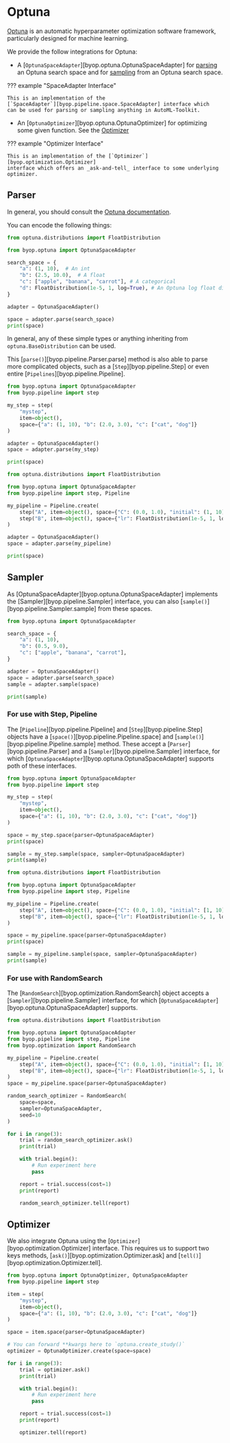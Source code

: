 # Optuna
[Optuna](https://optuna.org/) is an automatic hyperparameter optimization
software framework, particularly designed for machine learning.

We provide the follow integrations for Optuna:

* A [`OptunaSpaceAdapter`][byop.optuna.OptunaSpaceAdapter] for [parsing](#parsing-spaces)
an Optuna search space and for [sampling](#sampling)
from an Optuna search space.

??? example "SpaceAdapter Interface"

    This is an implementation of the
    [`SpaceAdapter`][byop.pipeline.space.SpaceAdapter] interface which
    can be used for parsing or sampling anything in AutoML-Toolkit.

* An [`OptunaOptimizer`][byop.optuna.OptunaOptimizer] for optimizing
some given function. See the [Optimizer](#Optimizer)

??? example "Optimizer Interface"

    This is an implementation of the [`Optimizer`][byop.optimization.Optimizer]
    interface which offers an _ask-and-tell_ interface to some underlying optimizer.


## Parser
In general, you should consult the [Optuna documentation](httpsTODO).

You can encode the following things:

```python exec="true" source="material-block" result="python" title="A simple space"
from optuna.distributions import FloatDistribution

from byop.optuna import OptunaSpaceAdapter

search_space = {
    "a": (1, 10),  # An int
    "b": (2.5, 10.0),  # A float
    "c": ["apple", "banana", "carrot"], # A categorical
    "d": FloatDistribution(1e-5, 1, log=True), # An Optuna log float distribution
}

adapter = OptunaSpaceAdapter()

space = adapter.parse(search_space)
print(space)
```

In general, any of these simple types or anything inheriting from
`optuna.BaseDistribution` can be used.

This [`parse()`][byop.pipeline.Parser.parse] method is also
able to parse more complicated objects, such as a [`Step`][byop.pipeline.Step]
or even entire [`Pipelines`][byop.pipeline.Pipeline].

```python exec="true" source="material-block" result="python" title="Parsing Steps"
from byop.optuna import OptunaSpaceAdapter
from byop.pipeline import step

my_step = step(
    "mystep",
    item=object(),
    space={"a": (1, 10), "b": (2.0, 3.0), "c": ["cat", "dog"]}
)

adapter = OptunaSpaceAdapter()
space = adapter.parse(my_step)

print(space)
```

```python exec="true" source="material-block" result="python" title="Parsing a Pipeline"
from optuna.distributions import FloatDistribution

from byop.optuna import OptunaSpaceAdapter
from byop.pipeline import step, Pipeline

my_pipeline = Pipeline.create(
    step("A", item=object(), space={"C": (0.0, 1.0), "initial": (1, 10)}),
    step("B", item=object(), space={"lr": FloatDistribution(1e-5, 1, log=True)}),
)

adapter = OptunaSpaceAdapter()
space = adapter.parse(my_pipeline)

print(space)
```

## Sampler
As [OptunaSpaceAdapter][byop.optuna.OptunaSpaceAdapter] implements the
[Sampler][byop.pipeline.Sampler] interface, you can also [`sample()`][byop.pipeline.Sampler.sample]
from these spaces.

```python exec="true" source="material-block" result="python" title="Sampling from a space"
from byop.optuna import OptunaSpaceAdapter

search_space = {
    "a": (1, 10),
    "b": (0.5, 9.0),
    "c": ["apple", "banana", "carrot"],
}

adapter = OptunaSpaceAdapter()
space = adapter.parse(search_space)
sample = adapter.sample(space)

print(sample)
```

### For use with Step, Pipeline
The [`Pipeline`][byop.pipeline.Pipeline] and [`Step`][byop.pipeline.Step] objects
have a [`space()`][byop.pipeline.Pipeline.space] and
[`sample()`][byop.pipeline.Pipeline.sample] method.
These accept a [`Parser`][byop.pipeline.Parser] and a [`Sampler`][byop.pipeline.Sampler]
interface, for which [`OptunaSpaceAdapter`][byop.optuna.OptunaSpaceAdapter]
supports poth of these interfaces.

```python exec="true" source="material-block" result="python" title="Using Optuna with a Step"
from byop.optuna import OptunaSpaceAdapter
from byop.pipeline import step

my_step = step(
    "mystep",
    item=object(),
    space={"a": (1, 10), "b": (2.0, 3.0), "c": ["cat", "dog"]}
)

space = my_step.space(parser=OptunaSpaceAdapter)
print(space)

sample = my_step.sample(space, sampler=OptunaSpaceAdapter)
print(sample)
```

```python exec="true" source="material-block" result="python" title="Using Optuna with a Pipeline"
from optuna.distributions import FloatDistribution

from byop.optuna import OptunaSpaceAdapter
from byop.pipeline import step, Pipeline

my_pipeline = Pipeline.create(
    step("A", item=object(), space={"C": (0.0, 1.0), "initial": [1, 10]}),
    step("B", item=object(), space={"lr": FloatDistribution(1e-5, 1, log=True)}),
)

space = my_pipeline.space(parser=OptunaSpaceAdapter)
print(space)

sample = my_pipeline.sample(space, sampler=OptunaSpaceAdapter)
print(sample)
```

### For use with RandomSearch
The [`RandomSearch`][byop.optimization.RandomSearch] object accepts a
[`Sampler`][byop.pipeline.Sampler] interface, for which
[`OptunaSpaceAdapter`][byop.optuna.OptunaSpaceAdapter] supports.

```python exec="true" source="material-block" result="python" title="Using Optuna with RandomSearch"
from optuna.distributions import FloatDistribution

from byop.optuna import OptunaSpaceAdapter
from byop.pipeline import step, Pipeline
from byop.optimization import RandomSearch

my_pipeline = Pipeline.create(
    step("A", item=object(), space={"C": (0.0, 1.0), "initial": [1, 10]}),
    step("B", item=object(), space={"lr": FloatDistribution(1e-5, 1, log=True)}),
)
space = my_pipeline.space(parser=OptunaSpaceAdapter)

random_search_optimizer = RandomSearch(
    space=space,
    sampler=OptunaSpaceAdapter,
    seed=10
)

for i in range(3):
    trial = random_search_optimizer.ask()
    print(trial)

    with trial.begin():
        # Run experiment here
        pass

    report = trial.success(cost=1)
    print(report)

    random_search_optimizer.tell(report)
```

## Optimizer
We also integrate Optuna using the [`Optimizer`][byop.optimization.Optimizer] interface.
This requires us to support two keys methods, [`ask()`][byop.optimization.Optimizer.ask]
and [`tell()`][byop.optimization.Optimizer.tell].

```python exec="true" source="material-block" result="python" title="Using Optuna with Optimizer"
from byop.optuna import OptunaOptimizer, OptunaSpaceAdapter
from byop.pipeline import step

item = step(
    "mystep",
    item=object(),
    space={"a": (1, 10), "b": (2.0, 3.0), "c": ["cat", "dog"]}
)

space = item.space(parser=OptunaSpaceAdapter)

# You can forward **kwargs here to `optuna.create_study()`
optimizer = OptunaOptimizer.create(space=space)

for i in range(3):
    trial = optimizer.ask()
    print(trial)

    with trial.begin():
        # Run experiment here
        pass

    report = trial.success(cost=1)
    print(report)

    optimizer.tell(report)
```
